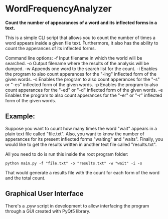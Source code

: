 # WordFrequencyAnalyzer

**Count the number of appearances of a word and its inflected forms in a text.**

This is a simple CLI script that allows you to count the number of times a word appears inside a given file text.
Furthermore, it also has the ability to count the apperances of its inflected forms.

Command line options:
-f Input filename in which the world will be searched.
-o Output filename where the results of the analysis will be dumped.
-w Appends one word to the search list for the count.
-i Enables the program to also count apperances for the "-ing" inflected form of the given words.
-s Enables the program to also count apperances for the "-s" or "-es" inflected form of the given words.
-p Enables the program to also count apperances for the "-ed" or "-d" inflected form of the given words.
-e Enables the program to also count apperances for the "-er" or "-r" inflected form of the given words.

## Example:

Suppose you want to count how many times the word "wait" appears in a plain text file called "file.txt".
Also, you want to know the number of apperances for its present inflected forms "waiting" and "waits". 
Finally, you would like to get the results written in another text file called "results.txt".

All you need to do is run this inside the root program folder:

```
python main.py -f "file.txt" -o "results.txt" -w "wait" -i -s
```

That would generate a results file with the count for each form of the word and the total count.

## Graphical User Interface

There's a .pyw script in development to allow interfacing the program through a GUI created with PyQt5 library.
